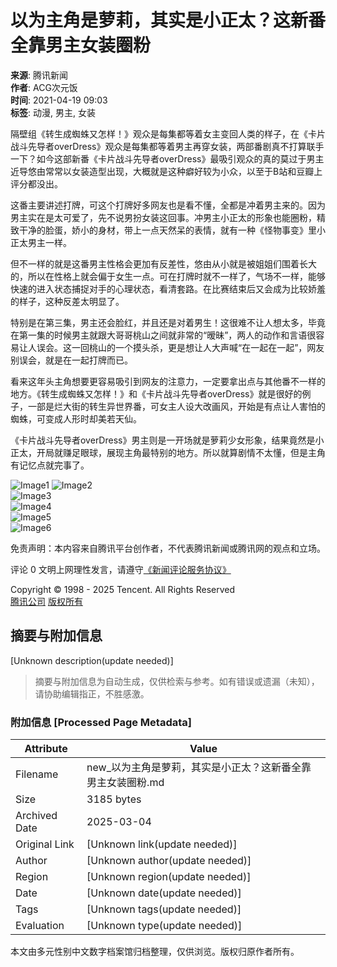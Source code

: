 # 以为主角是萝莉，其实是小正太？这新番全靠男主女装圈粉

**来源**: 腾讯新闻  
**作者**: ACG次元饭  
**时间**: 2021-04-19 09:03  
**标签**: 动漫, 男主, 女装

隔壁组《转生成蜘蛛又怎样！》观众是每集都等着女主变回人类的样子，在《卡片战斗先导者overDress》观众是每集都等着男主再穿女装，两部番剧真不打算联手一下？如今这部新番《卡片战斗先导者overDress》最吸引观众的真的莫过于男主近导悠由常常以女装造型出现，大概就是这种癖好较为小众，以至于B站和豆瓣上评分都没出。

这番主要讲述打牌，可这个打牌好多网友也是看不懂，全都是冲着男主来的。因为男主实在是太可爱了，先不说男扮女装这回事。冲男主小正太的形象也能圈粉，精致干净的脸蛋，娇小的身材，带上一点天然呆的表情，就有一种《怪物事变》里小正太男主一样。

但不一样的就是这番男主性格会更加有反差性，悠由从小就是被姐姐们围着长大的，所以在性格上就会偏于女生一点。可在打牌时就不一样了，气场不一样，能够快速的进入状态捕捉对手的心理状态，看清套路。在比赛结束后又会成为比较娇羞的样子，这种反差太明显了。

特别是在第三集，男主还会脸红，并且还是对着男生！这很难不让人想太多，毕竟在第一集的时候男主就跟大哥哥桃山之间就非常的“暧昧”，两人的动作和言语很容易让人误会。这一回桃山的一个摸头杀，更是想让人大声喊“在一起在一起”，网友别误会，就是在一起打牌而已。

看来这年头主角想要更容易吸引到网友的注意力，一定要拿出点与其他番不一样的地方。《转生成蜘蛛又怎样！》和《卡片战斗先导者overDress》就是很好的例子，一部是烂大街的转生异世界番，可女主人设大改画风，开始是有点让人害怕的蜘蛛，可变成人形时却美若天仙。

《卡片战斗先导者overDress》男主则是一开场就是萝莉少女形象，结果竟然是小正太，开局就赚足眼球，展现主角最特别的地方。所以就算剧情不太懂，但是主角有记忆点就完事了。

![Image1](http://inews.gtimg.com/newsapp_bt/0/13427194850/641)
![Image2](http://inews.gtimg.com/newsapp_bt/0/13427194844/641)  
![Image3](http://inews.gtimg.com/newsapp_bt/0/13427194843/641)  
![Image4](http://inews.gtimg.com/newsapp_bt/0/13427194840/641)  
![Image5](http://inews.gtimg.com/newsapp_bt/0/13427194842/641)  
![Image6](http://inews.gtimg.com/newsapp_bt/0/13427194846/641)

免责声明：本内容来自腾讯平台创作者，不代表腾讯新闻或腾讯网的观点和立场。  

评论 0 文明上网理性发言，请遵守[《新闻评论服务协议》](https://new.qq.com/static/coralinfo.htm)

Copyright © 1998 - 2025 Tencent. All Rights Reserved  
[腾讯公司](https://www.tencent.com/) [版权所有](https://www.tencent.com/zh-cn/le/copyrightstatement.shtml)
<!-- tcd_original_link https://new.qq.com/rain/a/20210419A01OWZ00 -->


## 摘要与附加信息

<!-- tcd_abstract -->
[Unknown description(update needed)]
<!-- tcd_abstract_end -->

> 摘要与附加信息为自动生成，仅供检索与参考。如有错误或遗漏（未知），请协助编辑指正，不胜感激。

### 附加信息 [Processed Page Metadata]

| Attribute       | Value                                  |
|-----------------|----------------------------------------|
| Filename        | new_以为主角是萝莉，其实是小正太？这新番全靠男主女装圈粉.md                             |
| Size            | 3185 bytes                           |
| Archived Date   | 2025-03-04                             |
| Original Link   | [Unknown link(update needed)]                       |
| Author          | [Unknown author(update needed)]                               |
| Region          | [Unknown region(update needed)]                               |
| Date            | [Unknown date(update needed)]                                 |
| Tags            | [Unknown tags(update needed)]                                 |
| Evaluation            | [Unknown type(update needed)]                                 |
<!-- tcd_table_end -->

本文由多元性别中文数字档案馆归档整理，仅供浏览。版权归原作者所有。
